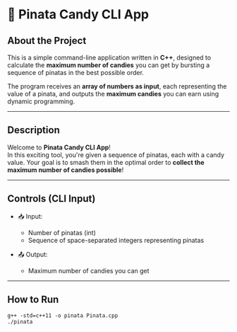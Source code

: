 # 🍬 Pinata Candy CLI App

## About the Project

This is a simple command-line application written in **C++**, designed to calculate the **maximum number of candies** you can get by bursting a sequence of pinatas in the best possible order.

The program receives an **array of numbers as input**, each representing the value of a pinata, and outputs the **maximum candies** you can earn using dynamic programming.

---

## Description

Welcome to **Pinata Candy CLI App**!  
In this exciting tool, you're given a sequence of pinatas, each with a candy value. Your goal is to smash them in the optimal order to **collect the maximum number of candies possible**!

---

## Controls (CLI Input)

- 📥 Input:  
  - Number of pinatas (int)  
  - Sequence of space-separated integers representing pinatas

- 📤 Output:  
  - Maximum number of candies you can get

---

## How to Run

```plaintext
g++ -std=c++11 -o pinata Pinata.cpp
./pinata
